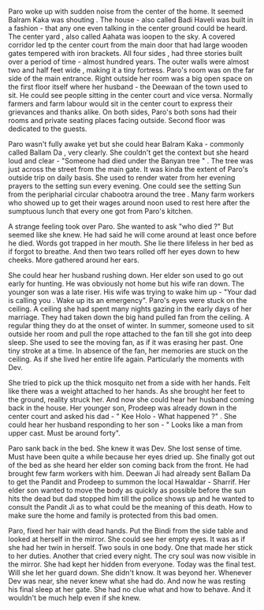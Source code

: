 Paro woke up with sudden noise from the center of the home. It seemed Balram Kaka was shouting . The house - also called Badi Haveli was built in a fashion - that any one even talking in the center ground could be heard. The center yard , also called Aahata was ioopen to the sky. A covered corridor led tp the center court from the main door that had large wooden gates tempered with iron brackets. All four sides , had three stories built over a period of time - almost hundred years. The outer walls were almost two and half feet wide , making it a tiny fortress. Paro's room was on the far side of the main entrance. Right outside her room was a big open space on the first floor itself where her husband - the Deewaan of the town used to sit. He could see people sitting in the center court and vice versa. Normally farmers and farm labour would sit in the center court to express their grievances and thanks alike. On both sides, Paro's both sons had their rooms and private seating places facing outside. Second floor was dedicated to the guests. 

Paro wasn't fully awake yet but she could hear Balram Kaka - commonly called Ballam Da , very clearly. She couldn't get the context but she heard loud and clear - "Someone had died under the Banyan tree " . The tree was just across the street from the main gate. It was kinda the extent of Paro's outside trip on daily basis. She used to render water from her evening prayers to the setting sun every evening. One could see the setting Sun from the peripharial circular chabootra around the tree . Many farm workers who showed up to get their wages around noon used to rest here after the sumptuous lunch that every one got from Paro's kitchen. 

A strange feeling took over Paro. She wanted to ask "who died ?" But seemed like she knew. He had said he will come around at least once before he died. Words got trapped in her mouth. She lie there lifeless in her bed as if forgot to breathe. And then two tears rolled off her eyes down to hew cheeks. More gathered around her ears.

She could hear her husband rushing down. Her elder son used to go out early for hunting. He was obviously not home but his wife ran down. The younger son was a late riser. His wife was trying to wake him up - "Your dad is calling you . Wake up its an emergency". Paro's eyes were stuck on the ceiling. A ceiling she had spent many nights gazing in the early days of her marriage. They had taken down the big hand pulled fan from the ceiling. A regular thing they do at the onset of winter. In summer, someone used to sit outside her room and pull the rope attached to the fan till she got into deep sleep. She used to see the moving fan, as if it was erasing her past. One tiny stroke at a time. In absence of the fan, her memories are stuck on the ceiling. As if she lived her entire life again. Particularly the moments with Dev. 

She tried to pick up the thick mosquito net from a side with her hands. Felt like there was a weight attached to her hands. As she brought her feet to the ground, reality struck her. And now she could hear her husband coming back in the house. Her younger son, Prodeep was already down in the center court and asked his dad - " Kee Holo - What happened ?" . She could hear her husband responding to her son - " Looks like a man from upper cast. Must be around forty". 

Paro sank back in the bed. She knew it was Dev. She lost sense of time. Must have been quite a while because her eyes dried up. She finally got out of the bed as she heard her elder son coming back from the front. He had brought few farm workers with him. Deewan Ji had already sent Ballam Da to get the Pandit and Prodeep to summon the local Hawaldar - Sharrif. Her elder son wanted to move the body as quickly as possible before the sun hits the dead but dad stopped him till the police shows up and he wanted to consult the Pandit Ji as to what could be the meaning of this death. How to make sure the home and family is protected from this bad omen. 

Paro, fixed her hair with dead hands. Put the Bindi from the side table and looked at herself in the mirror. She could see her empty eyes. It was as if she had her twin in herself. Two souls in one body. One that made her stick to her duties. Another that cried every night. The cry soul was now visible in the mirror. She had kept her hidden from everyone. Today was the final test. Will she let her guard down. She didn't know. It was beyond her. Whenever Dev was near, she never knew what she had do. And now he was resting his final sleep at her gate. She had no clue what and how to behave. And it wouldn't be much help even if she knew.

